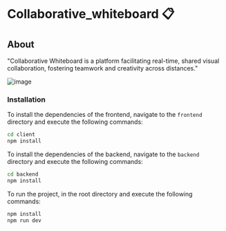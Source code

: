 # Collaborative_whiteboard 📋

## About

"Collaborative Whiteboard is a platform facilitating real-time, shared visual collaboration, fostering teamwork and creativity across distances."

![image](https://github.com/FidalMathew/collaborative_whiteboard/assets/84982038/5eaf413a-964c-4f34-8e5d-8f6966333806)


### Installation

To install the dependencies of the frontend, navigate to the `frontend` directory and execute the following commands:

```bash
cd client
npm install
```

To install the dependencies of the backend, navigate to the `backend` directory and execute the following commands:

```bash
cd backend
npm install
```

To run the project, in the root directory and execute the following commands:

```bash
npm install
npm run dev
```
